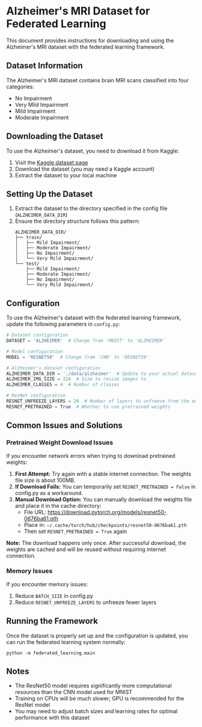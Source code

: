 # Alzheimer's MRI Dataset for Federated Learning

This document provides instructions for downloading and using the Alzheimer's MRI dataset with the federated learning framework.

## Dataset Information

The Alzheimer's MRI dataset contains brain MRI scans classified into four categories:
- No Impairment
- Very Mild Impairment
- Mild Impairment
- Moderate Impairment

## Downloading the Dataset

To use the Alzheimer's dataset, you need to download it from Kaggle:

1. Visit the [Kaggle dataset page](https://www.kaggle.com/datasets/lukechugh/best-alzheimer-mri-dataset-99-accuracy)
2. Download the dataset (you may need a Kaggle account)
3. Extract the dataset to your local machine

## Setting Up the Dataset

1. Extract the dataset to the directory specified in the config file (`ALZHEIMER_DATA_DIR`)
2. Ensure the directory structure follows this pattern:
   ```
   ALZHEIMER_DATA_DIR/
   ├── train/
   │   ├── Mild Impairment/
   │   ├── Moderate Impairment/
   │   ├── No Impairment/
   │   └── Very Mild Impairment/
   └── test/
       ├── Mild Impairment/
       ├── Moderate Impairment/
       ├── No Impairment/
       └── Very Mild Impairment/
   ```

## Configuration

To use the Alzheimer's dataset with the federated learning framework, update the following parameters in `config.py`:

```python
# Dataset configuration
DATASET = 'ALZHEIMER'  # Change from 'MNIST' to 'ALZHEIMER'

# Model configuration
MODEL = 'RESNET50'  # Change from 'CNN' to 'RESNET50'

# Alzheimer's dataset configuration
ALZHEIMER_DATA_DIR = './data/alzheimer'  # Update to your actual dataset path
ALZHEIMER_IMG_SIZE = 224  # Size to resize images to
ALZHEIMER_CLASSES = 4  # Number of classes

# ResNet configuration
RESNET_UNFREEZE_LAYERS = 20  # Number of layers to unfreeze from the end
RESNET_PRETRAINED = True  # Whether to use pretrained weights
```

## Common Issues and Solutions

### Pretrained Weight Download Issues

If you encounter network errors when trying to download pretrained weights:

1. **First Attempt:** Try again with a stable internet connection. The weights file size is about 100MB.
2. **If Download Fails:** You can temporarily set `RESNET_PRETRAINED = False` in config.py as a workaround.
3. **Manual Download Option:** You can manually download the weights file and place it in the cache directory:
   - File URL: https://download.pytorch.org/models/resnet50-0676ba61.pth
   - Place in: `~/.cache/torch/hub/checkpoints/resnet50-0676ba61.pth`
   - Then set `RESNET_PRETRAINED = True` again

**Note:** The download happens only once. After successful download, the weights are cached and will be reused without requiring internet connection.

### Memory Issues

If you encounter memory issues:

1. Reduce `BATCH_SIZE` in config.py
2. Reduce `RESNET_UNFREEZE_LAYERS` to unfreeze fewer layers

## Running the Framework

Once the dataset is properly set up and the configuration is updated, you can run the federated learning system normally:

```
python -m federated_learning.main
```

## Notes

- The ResNet50 model requires significantly more computational resources than the CNN model used for MNIST
- Training on CPUs will be much slower; GPU is recommended for the ResNet model
- You may need to adjust batch sizes and learning rates for optimal performance with this dataset 